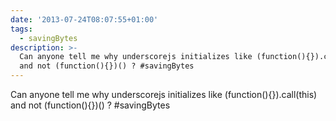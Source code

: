 ```yaml
---
date: '2013-07-24T08:07:55+01:00'
tags:
  - savingBytes
description: >-
  Can anyone tell me why underscorejs initializes like (function(){}).call(this)
  and not (function(){})() ? #savingBytes
---
```

Can anyone tell me why underscorejs initializes like (function(){}).call(this) and not (function(){})() ? #savingBytes
